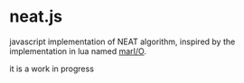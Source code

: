 # neat.js

javascript implementation of NEAT algorithm, inspired by the implementation in lua named [marI/O](https://www.youtube.com/watch?v=qv6UVOQ0F44).

it is a work in progress

